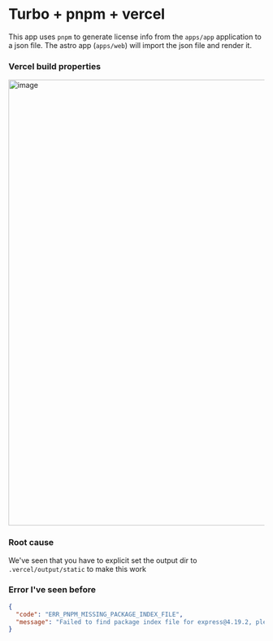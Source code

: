# Turbo + pnpm + vercel

This app uses `pnpm` to generate license info from the `apps/app` application to a json file. The astro app (`apps/web`) will import the json file and render it.

### Vercel build properties
<img width="877" alt="image" src="https://github.com/Hacksore/pnpm-license-test/assets/996134/2c0969da-0d74-43cd-8e24-395f616ba39d">


### Root cause

We've seen that you have to explicit set the output dir to `.vercel/output/static` to make this work

### Error I've seen before
```json
{
  "code": "ERR_PNPM_MISSING_PACKAGE_INDEX_FILE",
  "message": "Failed to find package index file for express@4.19.2, please consider running 'pnpm install'"
}
```

